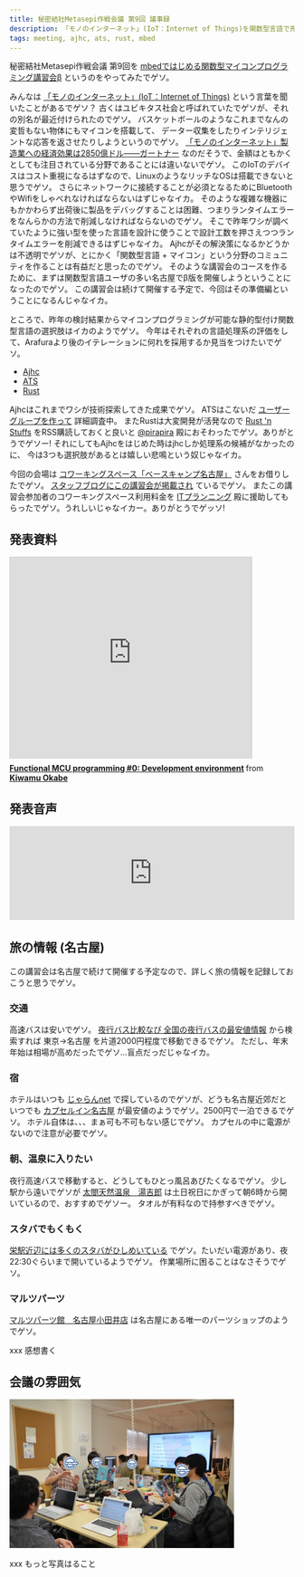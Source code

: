 ```yaml
---
title: 秘密結社Metasepi作戦会議 第9回 議事録
description: 「モノのインターネット」(IoT：Internet of Things)を関数型言語で先取りでゲソ!
tags: meeting, ajhc, ats, rust, mbed
---
```


秘密結社Metasepi作戦会議 第9回を
[mbedではじめる関数型マイコンプログラミング講習会β](http://partake.in/events/ab56454b-c305-4f3b-b8ce-872871ab7da9)
というのをやってみたでゲソ。

みんなは
[「モノのインターネット」(IoT：Internet of Things)](http://ja.wikipedia.org/wiki/%E3%83%A2%E3%83%8E%E3%81%AE%E3%82%A4%E3%83%B3%E3%82%BF%E3%83%BC%E3%83%8D%E3%83%83%E3%83%88)
という言葉を聞いたことがあるでゲソ？
古くはユビキタス社会と呼ばれていたでゲソが、それの別名が最近付けられたのでゲソ。
バスケットボールのようなこれまでなんの変哲もない物体にもマイコンを搭載して、
データー収集をしたりインテリジェントな応答を返させたりしようというのでゲソ。
[「モノのインターネット」製造業への経済効果は2850億ドル――ガートナー](http://monoist.atmarkit.co.jp/mn/articles/1310/15/news009.html)
なのだそうで、金額はともかくとしても注目されている分野であることには違いないでゲソ。
このIoTのデバイスはコスト重視になるはずなので、LinuxのようなリッチなOSは搭載できないと思うでゲソ。
さらにネットワークに接続することが必須となるためにBluetoothやWifiをしゃべれなければならないはずじゃなイカ。
そのような複雑な機器にもかかわらず出荷後に製品をデバッグすることは困難、つまりランタイムエラーをなんらかの方法で削減しなければならないのでゲソ。
そこで昨年ワシが調べていたように強い型を使った言語を設計に使うことで設計工数を押さえつつランタイムエラーを削減できるはずじゃなイカ。
Ajhcがその解決策になるかどうかは不透明でゲソが、とにかく「関数型言語 + マイコン」という分野のコミュニティを作ることは有益だと思ったのでゲソ。
そのような講習会のコースを作るために、まずは関数型言語ユーザの多い名古屋でβ版を開催しようということになったのでゲソ。
この講習会は続けて開催する予定で、今回はその準備編ということになるんじゃなイカ。

ところで、昨年の検討結果からマイコンプログラミングが可能な静的型付け関数型言語の選択肢はイカのようでゲソ。
今年はそれぞれの言語処理系の評価をして、Arafuraより後のイテレーションに何れを採用するか見当をつけたいでゲソ。

* [Ajhc](http://ajhc.metasepi.org/)
* [ATS](http://www.ats-lang.org/)
* [Rust](http://www.rust-lang.org/)

Ajhcはこれまでワシが技術探索してきた成果でゲソ。
ATSはこないだ [ユーザーグループを作って](2013-12-24-jats-ug.html) 詳細調査中。
またRustは大変開発が活発なので
[Rust 'n Stuffs](http://cmr.github.io/)
をRSS購読しておくと良いと
[\@pirapira](https://twitter.com/pirapira)
殿におそわったでゲソ。ありがとうでゲソー!
それにしてもAjhcをはじめた時はjhcしか処理系の候補がなかったのに、
今は3つも選択肢があるとは嬉しい悲鳴という奴じゃなイカ。

今回の会場は
[コワーキングスペース「ベースキャンプ名古屋」](http://basecamp-nagoya.jp/)
さんをお借りしたでゲソ。
[スタッフブログにこの講習会が掲載され](http://basecamp-nagoya.jp/blog/entry-794.html)
ているでゲソ。
またこの講習会参加者のコワーキングスペース利用料金を
[ITプランニング](http://www.itpl.co.jp/)
殿に援助してもらったでゲソ。うれしいじゃなイカー。ありがとうでゲッソ!

## 発表資料

<iframe src="http://www.slideshare.net/slideshow/embed_code/29698577" width="427" height="356" frameborder="0" marginwidth="0" marginheight="0" scrolling="no" style="border:1px solid #CCC;border-width:1px 1px 0;margin-bottom:5px" allowfullscreen> </iframe> <div style="margin-bottom:5px"> <strong> <a href="https://www.slideshare.net/master_q/functional-mcu-programming-0-development-environment" title="Functional MCU programming #0: Development environment" target="_blank">Functional MCU programming #0: Development environment</a> </strong> from <strong><a href="http://www.slideshare.net/master_q" target="_blank">Kiwamu Okabe</a></strong> </div>

## 発表音声

<iframe width="100%" height="166" scrolling="no" frameborder="no" src="https://w.soundcloud.com/player/?url=https%3A//api.soundcloud.com/tracks/128115689&amp;color=ff6600&amp;auto_play=false&amp;show_artwork=true"></iframe>

## 旅の情報 (名古屋)

この講習会は名古屋で続けて開催する予定なので、詳しく旅の情報を記録しておこうと思うでゲソ。

### 交通

高速バスは安いでゲソ。
[夜行バス比較なび 全国の夜行バスの最安値情報](http://www.bushikaku.net/)
から検索すれば 東京→名古屋 を片道2000円程度で移動できるでゲソ。
ただし、年末年始は相場が高めだったでゲソ...盲点だっだじゃなイカ。

### 宿

ホテルはいつも
[じゃらんnet](http://www.jalan.net/)
で探しているのでゲソが、どうも名古屋近郊だといつでも
[カプセルイン名古屋](http://www.jalan.net/yad335292/plan/)
が最安値のようでゲソ。2500円で一泊できるでゲソ。
ホテル自体は、、、まぁ可も不可もない感じでゲソ。
カプセルの中に電源がないので注意が必要でゲソ。

### 朝、温泉に入りたい

夜行高速バスで移動すると、どうしてもひとっ風呂あびたくなるでゲソ。
少し駅から遠いでゲソが
[太閤天然温泉　湯吉郎](http://www.toukichirou.com/index.html)
は土日祝日にかぎって朝6時から開いているので、おすすめでゲソー。
タオルが有料なので持参すべきでゲソ。

### スタバでもくもく

[栄駅近辺には多くのスタバがひしめいている](http://www.starbucks.co.jp/store/search/detail.php?id=389)
でゲソ。たいだい電源があり、夜22:30ぐらいまで開いているようでゲソ。
作業場所に困ることはなさそうでゲソ。

### マルツパーツ

[マルツパーツ館　名古屋小田井店](http://www.marutsu.co.jp/nagoyaotai/)
は名古屋にある唯一のパーツショップのようでゲソ。

xxx 感想書く

## 会議の雰囲気

![](/img/20140105_mbed_fp_meeting.jpg)

xxx もっと写真はること
